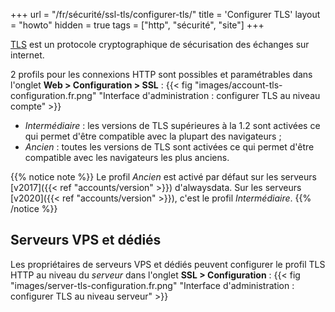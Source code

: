 +++
url = "/fr/sécurité/ssl-tls/configurer-tls/"
title = 'Configurer TLS'
layout = "howto"
hidden = true
tags = ["http", "sécurité", "site"]
+++

[TLS](https://fr.wikipedia.org/wiki/Transport_Layer_Security) est un protocole cryptographique de sécurisation des échanges sur internet.

2 profils pour les connexions HTTP sont possibles et paramétrables dans l'onglet **Web > Configuration > SSL** :
{{< fig "images/account-tls-configuration.fr.png" "Interface d'administration : configurer TLS au niveau compte" >}}

- _Intermédiaire_ : les versions de TLS supérieures à la 1.2 sont activées ce qui permet d'être compatible avec la plupart des navigateurs ;
- _Ancien_ : toutes les versions de TLS sont activées ce qui permet d'être compatible avec les navigateurs les plus anciens.

{{% notice note %}}
Le profil _Ancien_ est activé par défaut sur les serveurs [v2017]({{< ref "accounts/version" >}}) d'alwaysdata. Sur les serveurs [v2020]({{< ref "accounts/version" >}}), c'est le profil _Intermédiaire_.
{{% /notice %}}

## Serveurs VPS et dédiés

Les propriétaires de serveurs VPS et dédiés peuvent configurer le profil TLS HTTP au niveau du _serveur_ dans l'onglet **SSL > Configuration** :
{{< fig "images/server-tls-configuration.fr.png" "Interface d'administration : configurer TLS au niveau serveur" >}}
